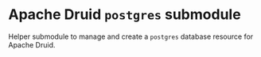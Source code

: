 # Apache Druid `postgres` submodule

Helper submodule to manage and create a `postgres` database resource for Apache Druid.